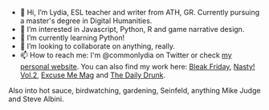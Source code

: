 - 👋 Hi, I’m Lydia, ESL teacher and writer from ATH, GR. Currently pursuing a master's degree in Digital Humanities.
- 👀 I’m interested in Javascript, Python, R and game narrative design.
- 🌱 I’m currently learning Python!
- 💞️ I’m looking to collaborate on anything, really.
- 📫 How to reach me: I'm @commonlydia on Twitter or check <a href="https://www.lydiaxythali.com/">my personal website</a>. You can also find my work here: <a href="https://www.kingshotpress.com/shop/bleak-friday">Bleak Friday</a>,
<a href="https://www.kingshotpress.com/shop/nasty-vol-2">Nasty! Vol.2</a>,  <a href="https://franticflicker.com/">Excuse Me Mag</a> and <a href="https://dailydrunkmag.com/2021/01/14/i-love-you-rico-t/">The Daily Drunk</a>.

Also into hot sauce, birdwatching, gardening, Seinfeld, anything Mike Judge and Steve Albini.
